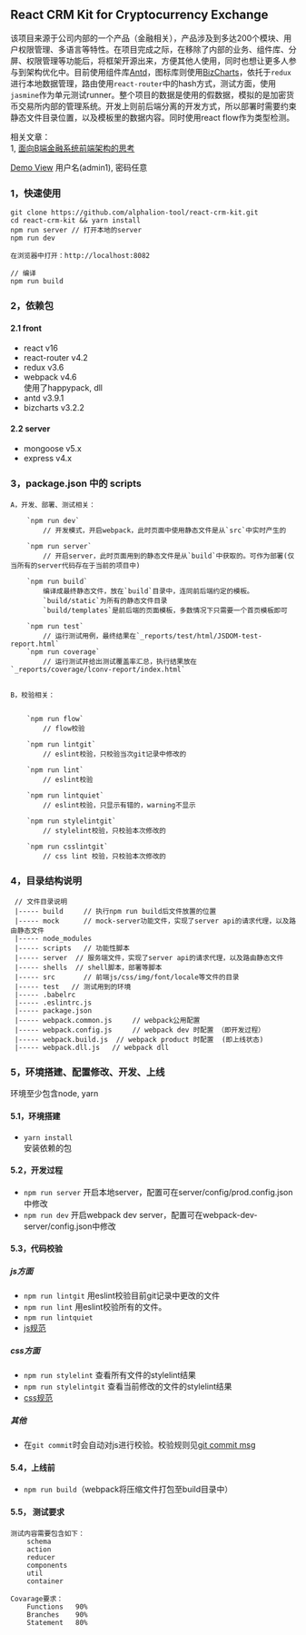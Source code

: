 ## React CRM Kit for Cryptocurrency Exchange
该项目来源于公司内部的一个产品（金融相关），产品涉及到多达200个模块、用户权限管理、多语言等特性。在项目完成之际，在移除了内部的业务、组件库、分屏、权限管理等功能后，将框架开源出来，方便其他人使用，同时也想让更多人参与到架构优化中。目前使用组件库[Antd](https://ant.design/)，图标库则使用[BizCharts](https://alibaba.github.io/BizCharts/index.html)，依托于`redux`进行本地数据管理，路由使用`react-router`中的hash方式，测试方面，使用`jasmine`作为单元测试runner。整个项目的数据是使用的假数据，模拟的是加密货币交易所内部的管理系统。开发上则前后端分离的开发方式，所以部署时需要约束静态文件目录位置，以及模板里的数据内容。同时使用react flow作为类型检测。

相关文章：       
1, [面向B端金融系统前端架构的思考](https://github.com/deju/think-and-talk/blob/master/how-to-refactor-financial-system.md)


[Demo View](http://ex.bitbal.top)    用户名(admin1), 密码任意


### 1，快速使用
    
    git clone https://github.com/alphalion-tool/react-crm-kit.git
    cd react-crm-kit && yarn install
    npm run server // 打开本地的server
    npm run dev

    在浏览器中打开：http://localhost:8082

    // 编译
    npm run build


### 2，依赖包
#### 2.1 front
- react v16
- react-router v4.2
- redux v3.6
- webpack v4.6    
    使用了happypack, dll
- antd v3.9.1
- bizcharts v3.2.2


#### 2.2 server
- mongoose v5.x
- express v4.x


### 3，package.json 中的 scripts

    A，开发、部署、测试相关：

        `npm run dev`    
            // 开发模式，开启webpack，此时页面中使用静态文件是从`src`中实时产生的

        `npm run server`    
            // 开启server，此时页面用到的静态文件是从`build`中获取的。可作为部署(仅当所有的server代码存在于当前的项目中)

        `npm run build`     
            编译成最终静态文件，放在`build`目录中，连同前后端约定的模板。    
            `build/static`为所有的静态文件目录    
            `build/templates`是前后端的页面模板，多数情况下只需要一个首页模板即可

        `npm run test`    
            // 运行测试用例，最终结果在`_reports/test/html/JSDOM-test-report.html`    
        `npm run coverage`    
            // 运行测试并给出测试覆盖率汇总，执行结果放在`_reports/coverage/lconv-report/index.html`  

    
    B，校验相关：


        `npm run flow`    
            // flow校验

        `npm run lintgit`        
            // eslint校验，只校验当次git记录中修改的

        `npm run lint`    
            // eslint校验

        `npm run lintquiet`    
            // eslint校验，只显示有错的，warning不显示

        `npm run stylelintgit`    
            // stylelint校验，只校验本次修改的    

        `npm run csslintgit`    
            // css lint 校验，只校验本次修改的


### 4，目录结构说明
     
     // 文件目录说明
     |----- build     // 执行npm run build后文件放置的位置
     |----- mock      // mock-server功能文件，实现了server api的请求代理，以及路由静态文件
     |----- node_modules   
     |----- scripts   // 功能性脚本
     |----- server  // 服务端文件，实现了server api的请求代理，以及路由静态文件
     |----- shells  // shell脚本，部署等脚本
     |----- src       // 前端js/css/img/font/locale等文件的目录
     |----- test   // 测试用到的环境
     |----- .babelrc
     |----- .eslintrc.js
     |----- package.json
     |----- webpack.common.js     // webpack公用配置
     |----- webpack.config.js     // webpack dev 时配置 （即开发过程）
     |----- webpack.build.js  // webpack product 时配置  (即上线状态)
     |----- webpack.dll.js   // webpack dll 

### 5，环境搭建、配置修改、开发、上线
环境至少包含node, yarn    

#### 5.1，环境搭建
- `yarn install`   
    安装依赖的包     
        
#### 5.2，开发过程
- `npm run server`  开启本地server，配置可在server/config/prod.config.json中修改
- `npm run dev`  开启webpack dev server，配置可在webpack-dev-server/config.json中修改

#### 5.3，代码校验
##### js方面
- `npm run lintgit`  用eslint校验目前git记录中更改的文件      
- `npm run lint`  用eslint校验所有的文件。
- `npm run lintquiet`
- [js规范](https://github.com/alphalion-tool/frontend-standard/blob/master/js.md)

##### css方面
- `npm run stylelint` 查看所有文件的stylelint结果
- `npm run stylelintgit` 查看当前修改的文件的stylelint结果
- [css规范](https://github.com/alphalion-tool/frontend-standard/blob/master/css.md)

##### 其他
- 在`git commit`时会自动对js进行校验。校验规则见[git commit msg](https://github.com/alphalion-tool/frontend-standard/blob/master/git.md)


#### 5.4，上线前
- `npm run build`（webpack将压缩文件打包至build目录中）     

#### 5.5， 测试要求

    测试内容需要包含如下：
        schema
        action
        reducer
        components
        util
        container

    Covarage要求：
        Functions   90%
        Branches    90%
        Statement   80%
    

